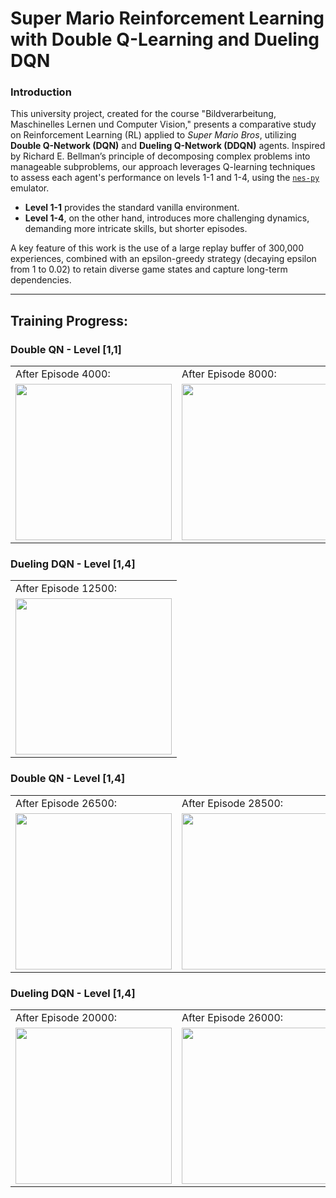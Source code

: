 # Super Mario Reinforcement Learning with Double Q-Learning and Dueling DQN

### Introduction

This university project, created for the course "Bildverarbeitung, Maschinelles Lernen und Computer Vision," presents a comparative study on Reinforcement Learning (RL) applied to *Super Mario Bros*, utilizing **Double Q-Network (DQN)** and **Dueling Q-Network (DDQN)** agents. Inspired by Richard E. Bellman’s principle of decomposing complex problems into manageable subproblems, our approach leverages Q-learning techniques to assess each agent's performance on levels 1-1 and 1-4, using the [`nes-py`](https://github.com/Kautenja/nes-py) emulator.


- **Level 1-1** provides the standard vanilla environment.
- **Level 1-4**, on the other hand, introduces more challenging dynamics, demanding more intricate skills, but shorter episodes.

A key feature of this work is the use of a large replay buffer of 300,000 experiences, combined with an epsilon-greedy strategy (decaying epsilon from 1 to 0.02) to retain diverse game states and capture long-term dependencies.

---

## Training Progress:

### Double QN - Level [1,1]

<table>
  <tr>
    <td>After Episode 4000:</td>
    <td>After Episode 8000:</td>
    <td>After Episode 13500:</td>
  </tr>
  <tr>
    <td><img src="https://github.com/jexela/SuperMarioReinforcementLearning/raw/DoubleLevel11Data/mario_episode_doubledqn_4000_11.gif" width="250" /></td>
    <td><img src="https://github.com/jexela/SuperMarioReinforcementLearning/raw/main/DoubleLevel11Data/mario_episode_doubledqn_8000_11.gif" width="250" /></td>
    <td><img src="https://github.com/jexela/SuperMarioReinforcementLearning/raw/main/DoubleLevel11Data/mario_episode_doubledqn_13500_11.gif" width="250" /></td>
  </tr>
</table>

### Dueling DQN - Level [1,4]

<table>
  <tr>
    <td>After Episode 12500:</td>
  </tr>
  <tr>
    <td><img src="https://github.com/jexela/SuperMarioReinforcementLearning/raw/main/Double Level [1,4] Data/mario_episode.gif" width="250" /></td>
  </tr>
</table>

### Double QN - Level [1,4]

<table>
  <tr>
    <td>After Episode 26500:</td>
    <td>After Episode 28500:</td>
    <td>After Episode 29500:</td>
  </tr>
  <tr>
    <td><img src="https://github.com/jexela/SuperMarioReinforcementLearning/raw/main/Dueling Level [1,1] Data/mario_episode_doubledqn_26500_14_success.gif" width="250" /></td>
    <td><img src="https://github.com/jexela/SuperMarioReinforcementLearning/raw/main/Dueling Level [1,1] Data/mario_episode_doubledqn_28500_14_success.gif" width="250" /></td>
    <td><img src="https://github.com/jexela/SuperMarioReinforcementLearning/raw/main/Dueling Level [1,1] Data/mario_episode_doubledqn_29500_14.gif" width="250" /></td>
  </tr>
</table>

### Dueling DQN - Level [1,4]

<table>
  <tr>
    <td>After Episode 20000:</td>
    <td>After Episode 26000:</td>
    <td>After Episode 33500:</td>
    <td>After Episode 40000:</td>
  </tr>
  <tr>
    <td><img src="https://github.com/jexela/SuperMarioReinforcementLearning/raw/main/Dueling Level [1,4] Data/mario_episode_duelingdqn_20000_14.gif" width="250" /></td>
    <td><img src="https://github.com/jexela/SuperMarioReinforcementLearning/raw/main/Dueling Level [1,4] Data/mario_episode_duelingdqn_26000_14.gif" width="250" /></td>
    <td><img src="https://github.com/jexela/SuperMarioReinforcementLearning/raw/main/Dueling Level [1,4] Data/mario_episode_duelingdqn_33500_14.gif" width="250" /></td>
    <td><img src="https://github.com/jexela/SuperMarioReinforcementLearning/raw/main/Dueling Level [1,4] Data/mario_episode_duelingdqn_40000_14.gif" width="250" /></td>
  </tr>
</table>


